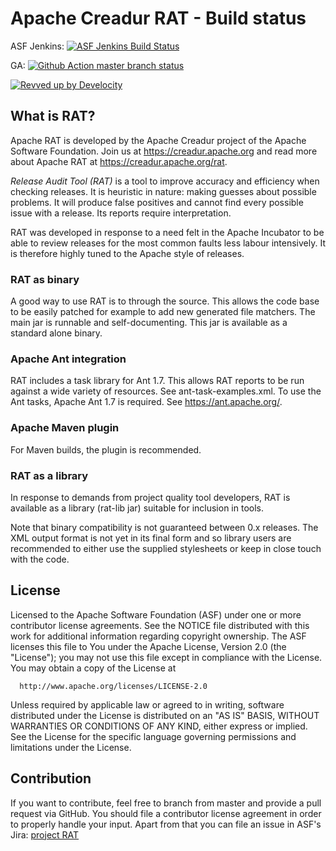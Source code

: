 # Apache Creadur RAT - Build status

ASF Jenkins: [![ASF Jenkins Build Status](https://ci-builds.apache.org/buildStatus/icon?job=Creadur%2FCreadur-Rat)](https://ci-builds.apache.org/job/Creadur/job/Creadur-Rat/)

GA: [![Github Action master branch status](https://github.com/apache/creadur-rat/actions/workflows/maven.yml/badge.svg?branch=master)](https://github.com/apache/creadur-rat/actions)

[![Revved up by Develocity](https://img.shields.io/badge/Revved%20up%20by-Develocity-06A0CE?logo=Gradle&labelColor=02303A)](https://develocity.apache.org/scans?list.sortColumn=buildDuration&list.sortOrder=asc&search.buildToolType=maven&search.names=not:CI%20stage&search.rootProjectNames=Apache%20Creadur%20Rat&search.tasks=install&search.timeZoneId=Europe%2FBerlin&search.values=Build%20Parent-pom)

## What is RAT?

Apache RAT is developed by the Apache Creadur project of the Apache Software
Foundation. Join us at https://creadur.apache.org and read more about Apache RAT
at https://creadur.apache.org/rat.

*Release Audit Tool (RAT)* is a tool to improve accuracy and efficiency when checking
releases. It is heuristic in nature: making guesses about possible problems. It
will produce false positives and cannot find every possible issue with a release.
Its reports require interpretation.

RAT was developed in response to a need felt in the Apache Incubator to be able to
review releases for the most common faults less labour intensively. It is therefore
highly tuned to the Apache style of releases.

### RAT as binary

A good way to use RAT is to through the source. This allows the code base to be
easily patched for example to add new generated file matchers. The main jar is
runnable and self-documenting. This jar is available as a standard alone binary.

### Apache Ant integration

RAT includes a task library for Ant 1.7. This allows RAT reports to be run against
a wide variety of resources. See ant-task-examples.xml. To use the Ant tasks,
Apache Ant 1.7 is required. See https://ant.apache.org/.

### Apache Maven plugin

For Maven builds, the plugin is recommended.

### RAT as a library

In response to demands from project quality tool developers, RAT is available as a
library (rat-lib jar) suitable for inclusion in tools.

Note that binary compatibility is not guaranteed between 0.x releases. The XML output format is not yet in its
final form and so library users are recommended to either use the supplied stylesheets or keep in close touch with the code.

## License

  Licensed to the Apache Software Foundation (ASF) under one or more
  contributor license agreements.  See the NOTICE file distributed with
  this work for additional information regarding copyright ownership.
  The ASF licenses this file to You under the Apache License, Version 2.0
  (the "License"); you may not use this file except in compliance with
  the License.  You may obtain a copy of the License at

      http://www.apache.org/licenses/LICENSE-2.0

  Unless required by applicable law or agreed to in writing, software
  distributed under the License is distributed on an "AS IS" BASIS,
  WITHOUT WARRANTIES OR CONDITIONS OF ANY KIND, either express or implied.
  See the License for the specific language governing permissions and
  limitations under the License.

## Contribution

If you want to contribute, feel free to branch from master and provide a pull request via GitHub.
You should file a contributor license agreement in order to properly handle your input.
Apart from that you can file an issue in ASF's Jira: [project RAT](https://issues.apache.org/jira/browse/RAT)

